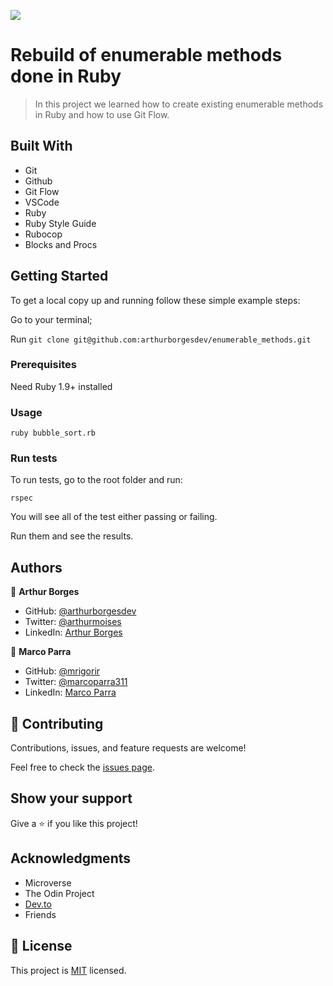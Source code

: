 ![](https://img.shields.io/badge/Microverse-blueviolet)

# Rebuild of enumerable methods done in Ruby

> In this project we learned how to create existing enumerable methods in Ruby and how to use Git Flow.


## Built With

- Git
- Github
- Git Flow
- VSCode
- Ruby
- Ruby Style Guide
- Rubocop
- Blocks and Procs


## Getting Started

To get a local copy up and running follow these simple example steps:

Go to your terminal;

Run `git clone git@github.com:arthurborgesdev/enumerable_methods.git`


### Prerequisites

Need Ruby 1.9+ installed

### Usage

`ruby bubble_sort.rb`

### Run tests

To run tests, go to the root folder and run: 

`rspec`

You will see all of the test either passing or failing.

Run them and see the results.


## Authors

👤 **Arthur Borges**

- GitHub: [@arthurborgesdev](https://github.com/arthurborgesdev)
- Twitter: [@arthurmoises](https://twitter.com/arthurmoises)
- LinkedIn: [Arthur Borges](https://linkedin.com/in/arthurmoises)

👤 **Marco Parra**

- GitHub: [@mrigorir](https://github.com/mrigorir)
- Twitter: [@marcoparra311](https://twitter.com/marcoparra311)
- LinkedIn: [Marco Parra](https://linkedin.com/in/marco-parra-leal-a93318101/) 

## 🤝 Contributing

Contributions, issues, and feature requests are welcome!

Feel free to check the [issues page](https://github.com/arthurborgesdev/enumerable_methods/issues).

## Show your support

Give a ⭐️ if you like this project!

## Acknowledgments

- Microverse
- The Odin Project
- [Dev.to](https://dev.to/baweaver/understanding-ruby-blocks-procs-and-lambdas-24o0)
- Friends

## 📝 License

This project is [MIT](./LICENSE) licensed.